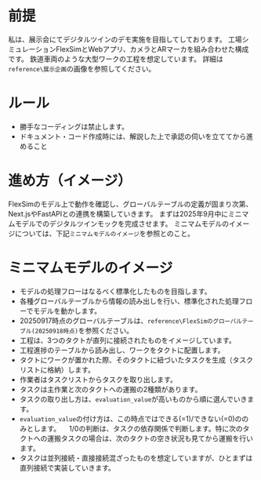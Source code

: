 
# 前提
私は、展示会にてデジタルツインのデモ実施を目指してしております。
工場シミュレーションFlexSimとWebアプリ、カメラとARマーカを組み合わせた構成です。
鉄道車両のような大型ワークの工程を想定しています。
詳細は`reference\展示企画`の画像を参照してください。

# ルール
- 勝手なコーディングは禁止します。
- ドキュメント・コード作成時には、解説した上で承認の伺いを立ててから進めること

# 進め方（イメージ）
FlexSimのモデル上で動作を確認し、グローバルテーブルの定義が固まり次第、
Next.jsやFastAPIとの連携を構築していきます。
まずは2025年9月中にミニマムモデルでのデジタルツインモックを完成させます。
ミニマムモデルのイメージについては、下記`ミニマムモデルのイメージ`を参照とのこと。

# ミニマムモデルのイメージ
- モデルの処理フローはなるべく標準化したものを目指します。
- 各種グローバルテーブルから情報の読み出しを行い、標準化された処理フローでモデルを動かします。
- 20250917時点のグローバルテーブルは、`reference\FlexSimのグローバルテーブル(20250918時点)`を参照ください。
- 工程は、3つのタクトが直列に接続されたものをイメージしています。
- 工程進捗のテーブルから読み出し、ワークをタクトに配置します。
- タクトにワークが置かれた際、そのタクトに紐づいたタスクを生成（タスクリストに格納）します。
- 作業者はタスクリストからタスクを取り出します。
- タスクは主作業と次のタクトへの運搬の2種類があります。
- タスクの取り出し方は、`evaluation_value`が高いものから順に選んでいきます。
- `evaluation_value`の付け方は、この時点ではできる(=1)/できない(=0)ののみとします。
　1/0の判断は、タスクの依存関係で判断します。特に次のタクトへの運搬タスクの場合は、次のタクトの空き状況も見てから運搬を行います。
- タスクは並列接続・直接接続混ざったものを想定していますが、ひとまずは直列接続で実装していきます。




